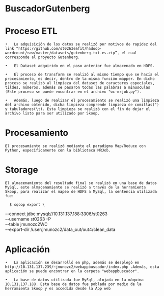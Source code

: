 # BuscadorGutenberg

  # Proceso ETL

    •	La adquisición de los datos se realizó por motivos de rapidez del link “https://github.com/st0263eafit/hadoop-wordcount/raw/master/datasets/gutenberg-txt-es.zip”, el cual corresponde al proyecto Gutenberg.

    •	El Dataset adquirido en el paso anterior fue almacenado en HDFS.

    •	El proceso de transform se realizó al mismo tiempo que se hacía el procesamiento, es decir, dentro de la misma función mapper. En dicho proceso se realizó al limpieza del dataset de caracteres especiales, tildes, números, además se pasaron todas las palabras a minusculas (Este proceso se puede encontrar en el archivo "wc-mrjob.py").
    
    •	Además, luego de realizar el procesamiento se realizó una limpieza del archivo obtenido, dicha limpieza comprende limpieza de comillas(") y tabuladores(\t). Esta limpieza se realizó con el fin de dejar el archivo listo para ser utilizado por Skoop.

  # Procesamiento

    El procesamiento se realizó mediante el paradigma Map/Reduce con Python, especificamente con la biblioteca MRJob.
    
  # Storage

    El almacenamiento del resultado final se realizó en una base de datos MySql, este almacenamiento se realizó a través de la herramienta Skoop, para realizar el mapeo de HDFS a MySql, la sentencia utilizada fue:
    
      $ sqoop export \
--connect jdbc:mysql://10.131.137.188:3306/st0263 \
--username st0263 -P \
--table jmunozc2WC \
--export-dir /user/jmunozc2/data_out/out4/clean_data

  # Aplicación

    •	La aplicación se desarrolló en php, además se desplegó en http://10.131.137.239/~jmunozc2/webappbuscador/index.php .Además, esta aplicación se puede encontrar en la carpeta "webappbuscador".

    •	La base de datos utilizada fue MySql, alojada en la máquina 10.131.137.188. Esta base de datos fue poblada por medio de la herramienta Skoop y es accedida desde la App web
